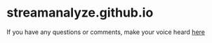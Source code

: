 # streamanalyze.github.io

If you have any questions or comments, make your voice heard [here](https://github.com/streamanalyze/streamanalyze.github.io/discussions)
